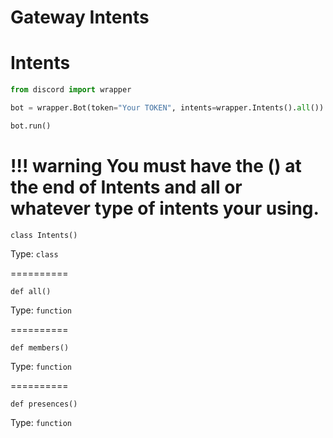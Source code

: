# Gateway Intents

# Intents

```python
from discord import wrapper

bot = wrapper.Bot(token="Your TOKEN", intents=wrapper.Intents().all())

bot.run()
```
!!! warning 
You must have the () at the end of Intents and all or whatever type of intents your using.
==========

`class Intents()`

Type:
	`class`
	
==========

`def all()`

Type:
	`function`
	
==========

`def members()`

Type:
	`function`
	
==========

`def presences()`

Type:
	`function`			